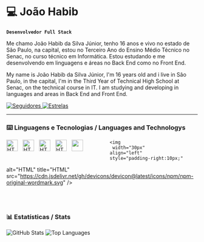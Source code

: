# 💻 João Habib

**`Desenvolvedor Full Stack`**

Me chamo João Habib da Silva Júnior, tenho 16 anos e vivo no estado de São Paulo, na capital, estou no Terceiro Ano do Ensino Médio Técnico no Senac, no curso técnico em Informática. Estou estudando e me desenvolvendo em linguagens e áreas no Back End como no Front End.

My name is João Habib da Silva Júnior, I'm 16 years old and i live in São Paulo, in the capital, I'm in the Third Year of Technical High School at Senac, on the technical course in IT. I am studying and developing in languages and areas in Back End and Front End.

<p align="left">
    <a href="https://github.com/Joao-Habib-da-Silva?tab=followers">
        <img alt="Seguidores"
            title="Seguidores no Github"
            src="https://img.shields.io/github/followers/Joao-Habib-da-Silva?color=219ebc&labelColor=023047&style=for-the-badge&logo=github&label=Followers&logoColor=white"/>
    </a>
    <a href="https://github.com/Joao-Habib-da-Silva?tab=repositories&sort=stargazers">
        <img alt="Estrelas"
            title="Total de estrelas no Github"
            src="https://img.shields.io/github/stars/Joao-Habib-da-Silva?color=219ebc&style=for-the-badge&labelColor=023047&logo=star&label=Stars"/>
    </a>
</p>

   

   ---

   ### ⌨️ Linguagens e Tecnologias / Languages and Technologys


<img 
    align="left" 
    alt="HTML"
    title="HTML" 
    width="30px" 
    style="padding-right: 10px;" 
    src="https://cdn.jsdelivr.net/gh/devicons/devicon@latest/icons/html5/html5-original.svg" 
/>


  <img
    align="left" 
    alt="HTML"
    title="HTML" 
    width="30px" 
    style="padding-right: 10px;"
src="https://cdn.jsdelivr.net/gh/devicons/devicon@latest/icons/css3/css3-original.svg" />


 <img
    align="left" 
    alt="HTML"
    title="HTML" 
    width="30px" 
    style="padding-right: 10px;"
src="https://cdn.jsdelivr.net/gh/devicons/devicon@latest/icons/javascript/javascript-original.svg" />


 <img 
    align="left" 
    alt="HTML"
    title="HTML" 
    width="30px" 
    style="padding-right: 10px;"
 src="https://cdn.jsdelivr.net/gh/devicons/devicon@latest/icons/python/python-original.svg" />
 

  
  <img
      width="30px"
      align="left"
      style="padding-right: 10px;"
      src="https://cdn.jsdelivr.net/gh/devicons/devicon@latest/icons/git/git-original.svg" />
          
          
          
            <img
             width="30px"
            align="left"
            style="padding-right:10px;"
 alt="HTML"
    title="HTML"  src="https://cdn.jsdelivr.net/gh/devicons/devicon@latest/icons/npm/npm-original-wordmark.svg" />
          
<br/>
<br/>

### 📊 Estatísticas / Stats


<img src="https://github-readme-stats.vercel.app/api?username=Joao-Habib-da-Silva&show_icons=true&theme=tokyonight&line_height=27" alt="GitHub Stats" />
<img src="https://github-readme-stats.vercel.app/api/top-langs/?username=Joao-Habib-da-Silva&langs_count=8&layout=compact&theme=tokyonight" alt="Top Languages" />
